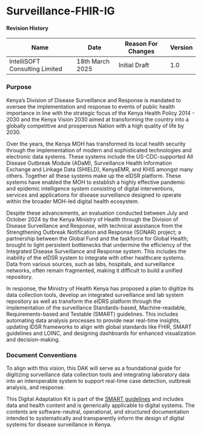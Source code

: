 # Surveillance-FHIR-IG

[SMART Guidelines]: https://www.who.int/teams/digital-health-and-innovation/smart-guidelines

#### Revision History

<table class="table table-hover table-bordered table-striped">
    <thead>
        <tr>
            <th>Name</th>
            <th>Date</th>
            <th>Reason For Changes</th>
            <th>Version</th>
        </tr>
    </thead>
    <tbody>
        <tr>
            <td>IntelliSOFT Consulting Limited</td>
            <td>18th March 2025</td>
            <td>Initial Draft</td>
            <td>1.0</td>
        </tr>
    </tbody>
</table>

### Purpose

Kenya’s Division of Disease Surveillance and Response is mandated to oversee the implementation and response to events of public health importance in line with the strategic focus of the Kenya Health Policy 2014 - 2030 and the Kenya Vision 2030 aimed at transforming the country into a globally competitive and prosperous Nation with a high quality of life by 2030. 

Over the years, the Kenya  MOH has transformed its local health security through the implementation of modern and sophisticated technologies and electronic data systems. These systems include the US-CDC-supported All Disease Outbreak Module (ADaM), Surveillance Health Information Exchange and Linkage Data (SHIELD), KenyaEMR, and KHIS amongst many others. Together all these systems make up the eIDSR platform. These systems have enabled the MOH to establish a highly effective pandemic and epidemic intelligence system consisting of digital interventions, services and applications for disease surveillance designed to operate within the broader MOH-led digital health ecosystem.

Despite these advancements, an evaluation conducted between July and October 2024 by the Kenya Ministry of Health through the Division of Disease Surveillance and Response, with technical assistance from the Strengthening Outbreak Notification and Response (SONAR) project; a partnership between the Global Fund and the taskforce for Global Health;  brought to light persistent bottlenecks that undermine the efficiency of the Integrated Disease Surveillance and Response system. This includes the inability of the eIDSR system to integrate with other healthcare systems. Data from various sources, such as labs, hospitals, and surveillance networks, often remain fragmented, making it difficult to build a unified repository. 

In response, the Ministry of Health Kenya has proposed a plan to digitize its data collection tools, develop an integrated surveillance and lab system repository as well as transform the eIDRS platform through the implementation of the surveillance Standards-based, Machine-readable, Requirements-based and Testable (SMART) guidelines. This includes automating data analysis processes to provide near real-time insights, updating IDSR frameworks to align with global standards like FHIR, SMART guidelines and LOINC, and designing dashboards for enhanced visualization and decision-making.

### Document Conventions
To align with this vision, this DAK will serve as a foundational guide for digitizing surveillance data collection tools and integrating laboratory data into an interoperable system to support real-time case detection, outbreak analysis, and response.

This Digital Adaptation Kit is part of the [SMART guidelines] and includes data and health content and is generically applicable to digital systems. The contents are software-neutral, operational, and structured documentation intended to systematically and transparently inform the design of digital systems for disease surveillance in Kenya. 

